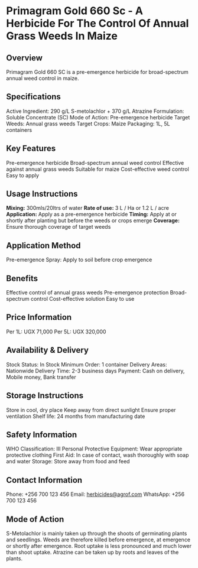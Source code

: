 # Primagram Gold 660 Sc - A Herbicide For The Control Of Annual Grass Weeds In Maize

## Overview
Primagram Gold 660 SC is a pre-emergence herbicide for broad-spectrum annual weed control in maize.

## Specifications
Active Ingredient: 290 g/L S-metolachlor + 370 g/L Atrazine
Formulation: Soluble Concentrate (SC)
Mode of Action: Pre-emergence herbicide
Target Weeds: Annual grass weeds
Target Crops: Maize
Packaging: 1L, 5L containers

## Key Features
Pre-emergence herbicide
Broad-spectrum annual weed control
Effective against annual grass weeds
Suitable for maize
Cost-effective weed control
Easy to apply

## Usage Instructions
**Mixing:** 300mls/20ltrs of water
**Rate of use:** 3 L / Ha or 1.2 L / acre
**Application:** Apply as a pre-emergence herbicide
**Timing:** Apply at or shortly after planting but before the weeds or crops emerge
**Coverage:** Ensure thorough coverage of target weeds

## Application Method
Pre-emergence Spray: Apply to soil before crop emergence

## Benefits
Effective control of annual grass weeds
Pre-emergence protection
Broad-spectrum control
Cost-effective solution
Easy to use

## Price Information
Per 1L: UGX 71,000
Per 5L: UGX 320,000

## Availability & Delivery
Stock Status: In Stock
Minimum Order: 1 container
Delivery Areas: Nationwide
Delivery Time: 2-3 business days
Payment: Cash on delivery, Mobile money, Bank transfer

## Storage Instructions
Store in cool, dry place
Keep away from direct sunlight
Ensure proper ventilation
Shelf life: 24 months from manufacturing date

## Safety Information
WHO Classification: III
Personal Protective Equipment: Wear appropriate protective clothing
First Aid: In case of contact, wash thoroughly with soap and water
Storage: Store away from food and feed

## Contact Information
Phone: +256 700 123 456
Email: herbicides@agrof.com
WhatsApp: +256 700 123 456

## Mode of Action
S-Metolachlor is mainly taken up through the shoots of germinating plants and seedlings. Weeds are therefore killed before emergence, at emergence or shortly after emergence. Root uptake is less pronounced and much lower than shoot uptake. Atrazine can be taken up by roots and leaves of the plants.

